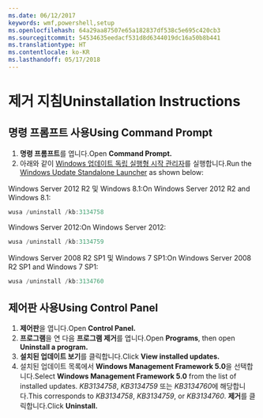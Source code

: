 ```yaml
---
ms.date: 06/12/2017
keywords: wmf,powershell,setup
ms.openlocfilehash: 64a29aa87507e65a182837df538c5e695c420cb3
ms.sourcegitcommit: 54534635eedacf531d8d6344019dc16a50b8b441
ms.translationtype: HT
ms.contentlocale: ko-KR
ms.lasthandoff: 05/17/2018
---
```

# <a name="uninstallation-instructions"></a><span data-ttu-id="c7f9c-102">제거 지침</span><span class="sxs-lookup"><span data-stu-id="c7f9c-102">Uninstallation Instructions</span></span>

## <a name="using-command-prompt"></a><span data-ttu-id="c7f9c-103">명령 프롬프트 사용</span><span class="sxs-lookup"><span data-stu-id="c7f9c-103">Using Command Prompt</span></span>
1.  <span data-ttu-id="c7f9c-104">**명령 프롬프트**를 엽니다.</span><span class="sxs-lookup"><span data-stu-id="c7f9c-104">Open **Command Prompt.**</span></span>
2.  <span data-ttu-id="c7f9c-105">아래와 같이 [Windows 업데이트 독립 실행형 시작 관리자](https://support.microsoft.com/en-us/kb/934307)를 실행합니다.</span><span class="sxs-lookup"><span data-stu-id="c7f9c-105">Run the [Windows Update Standalone Launcher](https://support.microsoft.com/en-us/kb/934307) as shown below:</span></span>

<span data-ttu-id="c7f9c-106">Windows Server 2012 R2 및 Windows 8.1:</span><span class="sxs-lookup"><span data-stu-id="c7f9c-106">On Windows Server 2012 R2 and Windows 8.1:</span></span>
```powershell
wusa /uninstall /kb:3134758
```
<span data-ttu-id="c7f9c-107">Windows Server 2012:</span><span class="sxs-lookup"><span data-stu-id="c7f9c-107">On Windows Server 2012:</span></span>
```powershell
wusa /uninstall /kb:3134759
```
<span data-ttu-id="c7f9c-108">Windows Server 2008 R2 SP1 및 Windows 7 SP1:</span><span class="sxs-lookup"><span data-stu-id="c7f9c-108">On Windows Server 2008 R2 SP1 and Windows 7 SP1:</span></span>
```powershell
wusa /uninstall /kb:3134760
```

## <a name="using-control-panel"></a><span data-ttu-id="c7f9c-109">제어판 사용</span><span class="sxs-lookup"><span data-stu-id="c7f9c-109">Using Control Panel</span></span>
1.  <span data-ttu-id="c7f9c-110">**제어판**을 엽니다.</span><span class="sxs-lookup"><span data-stu-id="c7f9c-110">Open **Control Panel.**</span></span>
2.  <span data-ttu-id="c7f9c-111">**프로그램**을 연 다음 **프로그램 제거**를 엽니다.</span><span class="sxs-lookup"><span data-stu-id="c7f9c-111">Open **Programs**, then open **Uninstall a program.**</span></span>
3.  <span data-ttu-id="c7f9c-112">**설치된 업데이트 보기**를 클릭합니다.</span><span class="sxs-lookup"><span data-stu-id="c7f9c-112">Click **View installed updates.**</span></span>
4.  <span data-ttu-id="c7f9c-113">설치된 업데이트 목록에서 **Windows Management Framework 5.0**을 선택합니다.</span><span class="sxs-lookup"><span data-stu-id="c7f9c-113">Select **Windows Management Framework 5.0** from the list of installed updates.</span></span> <span data-ttu-id="c7f9c-114">*KB3134758*, *KB3134759* 또는 *KB3134760*에 해당합니다.</span><span class="sxs-lookup"><span data-stu-id="c7f9c-114">This corresponds to *KB3134758*, *KB3134759*, or *KB3134760*.</span></span> <span data-ttu-id="c7f9c-115">**제거**를 클릭합니다.</span><span class="sxs-lookup"><span data-stu-id="c7f9c-115">Click **Uninstall.**</span></span>
